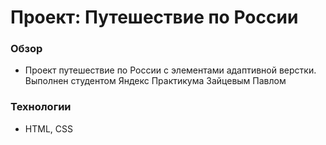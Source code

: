 # Проект: Путешествие по России

### Обзор
* Проект путешествие по России с элементами адаптивной верстки. 
Выполнен студентом Яндекс Практикума Зайцевым Павлом

### Технологии 
* HTML, CSS


